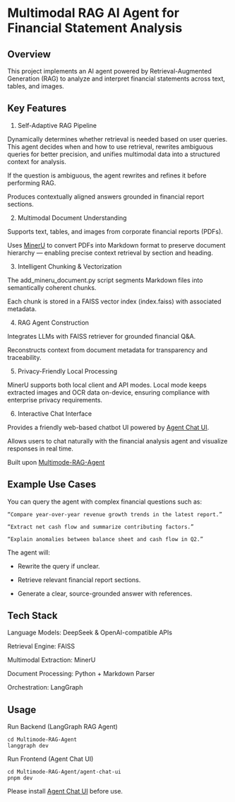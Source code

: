 # Multimodal RAG AI Agent for Financial Statement Analysis
## Overview
This project implements an AI agent powered by Retrieval-Augmented Generation (RAG) to analyze and interpret financial statements across text, tables, and images.

## Key Features
1. Self-Adaptive RAG Pipeline
   
Dynamically determines whether retrieval is needed based on user queries. This agent decides when and how to use retrieval, rewrites ambiguous queries for better precision, and unifies multimodal data into a structured context for analysis.

If the question is ambiguous, the agent rewrites and refines it before performing RAG.

Produces contextually aligned answers grounded in financial report sections.

2. Multimodal Document Understanding
   
Supports text, tables, and images from corporate financial reports (PDFs).

Uses [MinerU](https://github.com/opendatalab/MinerU) to convert PDFs into Markdown format to preserve document hierarchy — enabling precise context retrieval by section and heading.

3. Intelligent Chunking & Vectorization
   
The add_mineru_document.py script segments Markdown files into semantically coherent chunks.

Each chunk is stored in a FAISS vector index (index.faiss) with associated metadata.

4. RAG Agent Construction 
   
Integrates LLMs with FAISS retriever for grounded financial Q&A.

Reconstructs context from document metadata for transparency and traceability.

5. Privacy-Friendly Local Processing
   
MinerU supports both local client and API modes. Local mode keeps extracted images and OCR data on-device, ensuring compliance with enterprise privacy requirements.

6. Interactive Chat Interface

Provides a friendly web-based chatbot UI powered by [Agent Chat UI](https://github.com/langchain-ai/agent-chat-ui).

Allows users to chat naturally with the financial analysis agent and visualize responses in real time.

Built upon [Multimode-RAG-Agent](https://github.com/AlexLIAOPOLY/Multimode-RAG-Agent)

## Example Use Cases

You can query the agent with complex financial questions such as:

`“Compare year-over-year revenue growth trends in the latest report.”`

`“Extract net cash flow and summarize contributing factors.”`

`“Explain anomalies between balance sheet and cash flow in Q2.”`

The agent will:

- Rewrite the query if unclear.

- Retrieve relevant financial report sections.

- Generate a clear, source-grounded answer with references.

## Tech Stack
Language Models: DeepSeek & OpenAI-compatible APIs

Retrieval Engine: FAISS

Multimodal Extraction: MinerU 

Document Processing: Python + Markdown Parser

Orchestration: LangGraph

## Usage

Run Backend (LangGraph RAG Agent)
```
cd Multimode-RAG-Agent
langgraph dev
```

Run Frontend (Agent Chat UI)
```
cd Multimode-RAG-Agent/agent-chat-ui
pnpm dev
```

Please install [Agent Chat UI](https://github.com/langchain-ai/agent-chat-ui) before use. 
